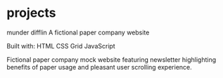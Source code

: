 # projects
munder difflin 
A fictional paper company website

Built with:
HTML
CSS Grid
JavaScript

Fictional paper company mock website
featuring newsletter highlighting benefits of paper usage and pleasant user scrolling experience. 

